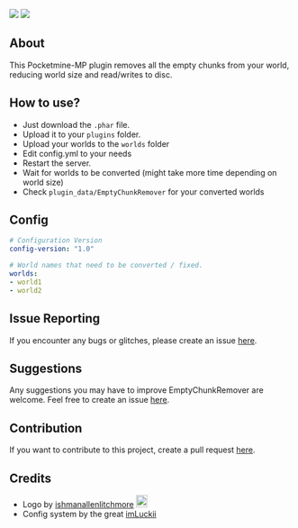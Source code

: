 [![](https://poggit.pmmp.io/shield.dl/EmptyChunkRemover)](https://poggit.pmmp.io/p/EmptyChunkRemover) [![](https://poggit.pmmp.io/shield.dl.total/EmptyChunkRemover)](https://poggit.pmmp.io/p/EmptyChunkRemover)

## About

This Pocketmine-MP plugin removes all the empty chunks from your world, reducing world size and read/writes to disc.

## How to use?
- Just download the ``.phar`` file.
- Upload it to your ``plugins`` folder.
- Upload your worlds to the ``worlds`` folder
- Edit config.yml to your needs
- Restart the server.
- Wait for worlds to be converted (might take more time depending on world size)
- Check ``plugin_data/EmptyChunkRemover`` for your converted worlds

## Config

```yaml
# Configuration Version
config-version: "1.0"

# World names that need to be converted / fixed.
worlds:
- world1
- world2
```

## Issue Reporting

If you encounter any bugs or glitches, please create an issue [here](https://github.com/HGRgamer/EmptyChunkRemover/issues/new).

## Suggestions

Any suggestions you may have to improve EmptyChunkRemover are welcome. Feel free to create an issue [here](https://github.com/HGRgamer/EmptyChunkRemover/issues/new).

## Contribution

If you want to contribute to this project, create a pull request [here](https://github.com/HGRgamer/EmptyChunkRemover/pulls).

## Credits
- Logo by [ishmanallenlitchmore](https://www.deviantart.com/ishmanallenlitchmore/gallery) <img src="https://images-wixmp-ed30a86b8c4ca887773594c2.wixmp.com/f/c5bcf0c7-4a91-4195-8c76-36e4c285de29/d6buu1p-fa3c9939-ef89-42d0-a6ee-236c5401fa94.png/v1/fill/w_789,h_1013/chunk_of_minecraft_by_ishmanallenlitchmore_d6buu1p-pre.png?token=eyJ0eXAiOiJKV1QiLCJhbGciOiJIUzI1NiJ9.eyJzdWIiOiJ1cm46YXBwOjdlMGQxODg5ODIyNjQzNzNhNWYwZDQxNWVhMGQyNmUwIiwiaXNzIjoidXJuOmFwcDo3ZTBkMTg4OTgyMjY0MzczYTVmMGQ0MTVlYTBkMjZlMCIsIm9iaiI6W1t7ImhlaWdodCI6Ijw9NDE1NiIsInBhdGgiOiJcL2ZcL2M1YmNmMGM3LTRhOTEtNDE5NS04Yzc2LTM2ZTRjMjg1ZGUyOVwvZDZidXUxcC1mYTNjOTkzOS1lZjg5LTQyZDAtYTZlZS0yMzZjNTQwMWZhOTQucG5nIiwid2lkdGgiOiI8PTMyNDAifV1dLCJhdWQiOlsidXJuOnNlcnZpY2U6aW1hZ2Uub3BlcmF0aW9ucyJdfQ.8KFf_nRXwMshTSWXJoVCQ3_5049rnaGtgjLLb6PlRzQ" width="20" height="22">
- Config system by the great [imLuckii](https://github.com/imLuckii)